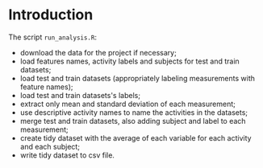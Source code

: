 # Introduction

The script `run_analysis.R`:
- download the data for the project if necessary;
- load features names, activity labels and subjects for test and train datasets;
- load test and train datasets (appropriately labeling measurements with feature names);
- load test and train datasets's labels;
- extract only mean and standard deviation of each measurement;
- use descriptive activity names to name the activities in the datasets;
- merge test and train datasets, also adding subject and label to each measurement;
- create tidy dataset with the average of each variable for each activity and each subject;
- write tidy dataset to csv file.
